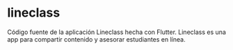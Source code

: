 # lineclass

Código fuente de la aplicación Lineclass hecha con Flutter.
Lineclass es una app para compartir contenido y asesorar estudiantes en línea.